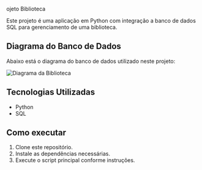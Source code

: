 ojeto Biblioteca

Este projeto é uma aplicação em Python com integração a banco de dados SQL para gerenciamento de uma biblioteca.

## Diagrama do Banco de Dados

Abaixo está o diagrama do banco de dados utilizado neste projeto:

![Diagrama da Biblioteca]([./biblioteca.png](https://github.com/AndreRibeiroRodrigues/Trabalho-banco-de-dados/blob/main/Biblioteca.png))

## Tecnologias Utilizadas

- Python
- SQL

## Como executar

1. Clone este repositório.
2. Instale as dependências necessárias.
3. Execute o script principal conforme instruções.
